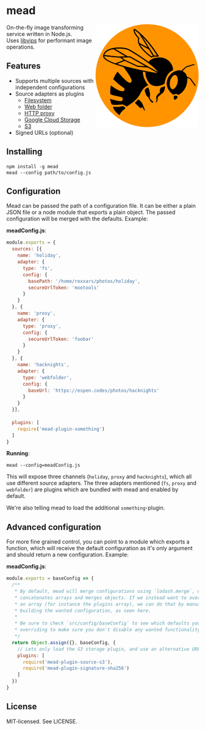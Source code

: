 # mead

<img align="right" width="270" height="270" src="assets/mead.png" alt="Mead">

On-the-fly image transforming service written in Node.js.  
Uses [libvips](https://github.com/jcupitt/libvips) for performant image operations.

## Features

* Supports multiple sources with independent configurations
* Source adapters as plugins
  - [Filesystem](https://github.com/rexxars/mead-plugin-source-fs)
  - [Web folder](https://github.com/rexxars/mead-plugin-source-webfolder)
  - [HTTP proxy](https://github.com/rexxars/mead-plugin-source-proxy)
  - [Google Cloud Storage](https://github.com/rexxars/mead-plugin-source-gcs)
  - [S3](https://github.com/rexxars/mead-plugin-source-s3)
* Signed URLs (optional)

## Installing

```shell
npm install -g mead
mead --config path/to/config.js
```

## Configuration

Mead can be passed the path of a configuration file. It can be either a plain JSON file or a node module that exports a plain object. The passed configuration will be merged with the defaults. Example:

**meadConfig.js**:
```js
module.exports = {
  sources: [{
    name: 'holiday',
    adapter: {
      type: 'fs',
      config: {
        basePath: '/home/rexxars/photos/holiday',
        secureUrlToken: 'mootools'
      }
    }
  }, {
    name: 'proxy',
    adapter: {
      type: 'proxy',
      config: {
        secureUrlToken: 'foobar'
      }
    }
  }, {
    name: 'hacknights',
    adapter: {
      type: 'webfolder',
      config: {
        baseUrl: 'https://espen.codes/photos/hacknights'
      }
    }
  }],

  plugins: [
    require('mead-plugin-something')
  ]
}
```

**Running**:
```
mead --config=meadConfig.js
```

This will expose three channels (`holiday`, `proxy` and `hacknights`), which all use different source adapters. The three adapters mentioned (`fs`, `proxy` and `webfolder`) are plugins which are bundled with mead and enabled by default.

We're also telling mead to load the additional `something`-plugin.

## Advanced configuration

For more fine grained control, you can point to a module which exports a function, which will receive the default configuration as it's only argument and should return a new configuration. Example:

**meadConfig.js**:

```js
module.exports = baseConfig => {
  /**
   * By default, mead will merge configurations using `lodash.merge`, which
   * concatenates arrays and merges objects. If we instead want to override
   * an array (for instance the plugins array), we can do that by manually
   * building the wanted configuration, as seen here.
   * 
   * Be sure to check `src/config/baseConfig` to see which defaults you are
   * overriding to make sure you don't disable any wanted functionality.
   */
  return Object.assign({}, baseConfig, {
    // Lets only load the S3 storage plugin, and use an alternative URL signing method 
    plugins: [
      require('mead-plugin-source-s3'),
      require('mead-plugin-signature-sha256')
    ]
  })
}
```

## License

MIT-licensed. See LICENSE.
